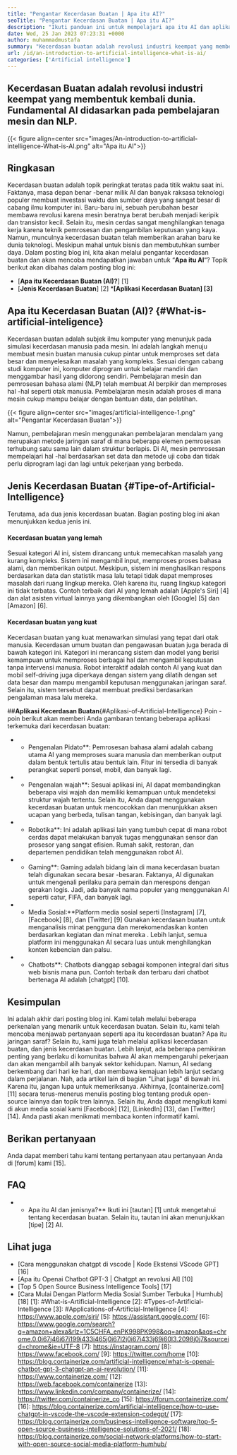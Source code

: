 ```yaml
---
title: "Pengantar Kecerdasan Buatan | Apa itu AI?" 
seoTitle: "Pengantar Kecerdasan Buatan | Apa itu AI?" 
description: "Ikuti panduan ini untuk mempelajari apa itu AI dan aplikasi kecerdasan buatan. Kecerdasan buatan telah membawa revolusi di semua sektor kehidupan." 
date: Wed, 25 Jan 2023 07:23:31 +0000
author: muhammadmustafa
summary: "Kecerdasan buatan adalah revolusi industri keempat yang membentuk kembali dunia. Fundamental AI didasarkan pada pembelajaran mesin dan NLP." 
url: /id/an-introduction-to-artificial-intelligence-what-is-ai/
categories: ['Artificial intelligence']
---
```


## Kecerdasan Buatan adalah revolusi industri keempat yang membentuk kembali dunia. Fundamental AI didasarkan pada pembelajaran mesin dan NLP.

{{< figure align=center src="images/An-introduction-to-artificial-intelligence-What-is-AI.png" alt="Apa itu AI">}}


## Ringkasan
Kecerdasan buatan adalah topik peringkat teratas pada titik waktu saat ini. Faktanya, masa depan benar -benar milik AI dan banyak raksasa teknologi populer membuat investasi waktu dan sumber daya yang sangat besar di cabang ilmu komputer ini. Baru-baru ini, sebuah perubahan besar membawa revolusi karena mesin beratnya berat berubah menjadi keripik dan transistor kecil. Selain itu, mesin cerdas sangat menghilangkan tenaga kerja karena teknik pemrosesan dan pengambilan keputusan yang kaya. Namun, munculnya kecerdasan buatan telah memberikan arahan baru ke dunia teknologi. Meskipun mahal untuk bisnis dan membutuhkan sumber daya. Dalam posting blog ini, kita akan melalui pengantar kecerdasan buatan dan akan mencoba mendapatkan jawaban untuk “**Apa itu AI**“?
Topik berikut akan dibahas dalam posting blog ini:
* [**Apa itu Kecerdasan Buatan (AI)?**] [1]
* [**Jenis Kecerdasan Buatan**] [2]
***[Aplikasi Kecerdasan Buatan] [3]**

## Apa itu Kecerdasan Buatan (AI)? {#What-is-artificial-inteligence}
Kecerdasan buatan adalah subjek ilmu komputer yang menunjuk pada simulasi kecerdasan manusia pada mesin. Ini adalah langkah menuju membuat mesin buatan manusia cukup pintar untuk memproses set data besar dan menyelesaikan masalah yang kompleks. Sesuai dengan cabang studi komputer ini, komputer diprogram untuk belajar mandiri dan menggambar hasil yang didorong sendiri. Pembelajaran mesin dan pemrosesan bahasa alami (NLP) telah membuat AI berpikir dan memproses hal -hal seperti otak manusia. Pembelajaran mesin adalah proses di mana mesin cukup mampu belajar dengan bantuan data, dan pelatihan.

{{< figure align=center src="images/artificial-intelligence-1.png" alt="Pengantar Kecerdasan Buatan">}}

Namun, pembelajaran mesin menggunakan pembelajaran mendalam yang merupakan metode jaringan saraf di mana beberapa elemen pemrosesan terhubung satu sama lain dalam struktur berlapis. Di AI, mesin pemrosesan mempelajari hal -hal berdasarkan set data dan metode uji coba dan tidak perlu diprogram lagi dan lagi untuk pekerjaan yang berbeda.

## Jenis Kecerdasan Buatan {#Tipe-of-Artificial-Intelligence}
Terutama, ada dua jenis kecerdasan buatan. Bagian posting blog ini akan menunjukkan kedua jenis ini.

#### Kecerdasan buatan yang lemah
Sesuai kategori AI ini, sistem dirancang untuk memecahkan masalah yang kurang kompleks. Sistem ini mengambil input, memproses proses bahasa alami, dan memberikan output. Meskipun, sistem ini menghasilkan respons berdasarkan data dan statistik masa lalu tetapi tidak dapat memproses masalah dari ruang lingkup mereka. Oleh karena itu, ruang lingkup kategori ini tidak terbatas. Contoh terbaik dari AI yang lemah adalah [Apple's Siri] [4] dan alat asisten virtual lainnya yang dikembangkan oleh [Google] [5] dan [Amazon] [6].

#### Kecerdasan buatan yang kuat
Kecerdasan buatan yang kuat menawarkan simulasi yang tepat dari otak manusia. Kecerdasan umum buatan dan pengawasan buatan juga berada di bawah kategori ini. Kategori ini merancang sistem dan model yang berisi kemampuan untuk memproses berbagai hal dan mengambil keputusan tanpa intervensi manusia. Robot interaktif adalah contoh AI yang kuat dan mobil self-driving juga diperkaya dengan sistem yang dilatih dengan set data besar dan mampu mengambil keputusan menggunakan jaringan saraf. Selain itu, sistem tersebut dapat membuat prediksi berdasarkan pengalaman masa lalu mereka.

##**Aplikasi Kecerdasan Buatan**{#Aplikasi-of-Artificial-Intelligence}
Poin -poin berikut akan memberi Anda gambaran tentang beberapa aplikasi terkemuka dari kecerdasan buatan:
* * Pengenalan Pidato**: Pemrosesan bahasa alami adalah cabang utama AI yang memproses suara manusia dan memberikan output dalam bentuk tertulis atau bentuk lain. Fitur ini tersedia di banyak perangkat seperti ponsel, mobil, dan banyak lagi.
* * Pengenalan wajah**: Sesuai aplikasi ini, AI dapat membandingkan beberapa visi wajah dan memiliki kemampuan untuk mendeteksi struktur wajah tertentu. Selain itu, Anda dapat menggunakan kecerdasan buatan untuk mencocokkan dan menunjukkan aksen ucapan yang berbeda, tulisan tangan, kebisingan, dan banyak lagi.
* * Robotika**: Ini adalah aplikasi lain yang tumbuh cepat di mana robot cerdas dapat melakukan banyak tugas menggunakan sensor dan prosesor yang sangat efisien. Rumah sakit, restoran, dan departemen pendidikan telah menggunakan robot AI.
* * Gaming**: Gaming adalah bidang lain di mana kecerdasan buatan telah digunakan secara besar -besaran. Faktanya, AI digunakan untuk mengenali perilaku para pemain dan merespons dengan gerakan logis. Jadi, ada banyak nama populer yang menggunakan AI seperti catur, FIFA, dan banyak lagi.
* * Media Sosial:**Platform media sosial seperti [Instagram] [7], [Facebook] [8], dan [Twitter] [9] Gunakan kecerdasan buatan untuk menganalisis minat pengguna dan merekomendasikan konten berdasarkan kegiatan dan minat mereka . Lebih lanjut, semua platform ini menggunakan AI secara luas untuk menghilangkan konten kebencian dan palsu.
* * Chatbots**: Chatbots dianggap sebagai komponen integral dari situs web bisnis mana pun. Contoh terbaik dan terbaru dari chatbot bertenaga AI adalah [chatgpt] [10].

## Kesimpulan
Ini adalah akhir dari posting blog ini. Kami telah melalui beberapa perkenalan yang menarik untuk kecerdasan buatan. Selain itu, kami telah mencoba menjawab pertanyaan seperti apa itu kecerdasan buatan? Apa itu jaringan saraf? Selain itu, kami juga telah melalui aplikasi kecerdasan buatan, dan jenis kecerdasan buatan. Lebih lanjut, ada beberapa pemikiran penting yang berlaku di komunitas bahwa AI akan mempengaruhi pekerjaan dan akan mengambil alih banyak sektor kehidupan. Namun, AI sedang berkembang dari hari ke hari, dan membawa kemajuan lebih lanjut sedang dalam perjalanan. Nah, ada artikel lain di bagian "Lihat juga" di bawah ini. Karena itu, jangan lupa untuk memeriksanya.
Akhirnya, [containerize.com] [11] secara terus-menerus menulis posting blog tentang produk open-source lainnya dan topik tren lainnya. Selain itu, Anda dapat mengikuti kami di akun media sosial kami [Facebook] [12], [LinkedIn] [13], dan [Twitter] [14]. Anda pasti akan menikmati membaca konten informatif kami.

## Berikan pertanyaan
Anda dapat memberi tahu kami tentang pertanyaan atau pertanyaan Anda di [forum] kami [15].

## FAQ
* * Apa itu AI dan jenisnya?**
Ikuti ini [tautan] [1] untuk mengetahui tentang kecerdasan buatan. Selain itu, tautan ini akan menunjukkan [tipe] [2] AI.

## Lihat juga
  * [Cara menggunakan chatgpt di vscode | Kode Ekstensi VScode GPT] [16]
  * [Apa itu Openai Chatbot GPT-3 | Chatgpt an revolusi AI] [10]
  * [Top 5 Open Source Business Intelligence Tools] [17]
  * [Cara Mulai Dengan Platform Media Sosial Sumber Terbuka | Humhub] [18]
[1]: #What-is-Artificial-Intelligence
[2]: #Types-of-Artificial-Intelligence
[3]: #Applications-of-Artificial-Intelligence
[4]: https://www.apple.com/siri/
[5]: https://assistant.google.com/
[6]: https://www.google.com/search?q=amazon+alexa&rlz=1C5CHFA_enPK998PK998&oq=amazon&aqs=chrome.0.0i67j46i67i199i433i465j0i67l2j0i67i433j69i60l3.2098j0j7&sourceid=chrome&ie=UTF-8
[7]: https://instagram.com/
[8]: https://www.facebook.com/
[9]: https://twitter.com/home
[10]: https://blog.containerize.com/artificial-intelligence/what-is-openai-chatbot-gpt-3-chatgpt-an-ai-revolution/
[11]: https://www.containerize.com/
[12]: https://web.facebook.com/containerize
[13]: https://www.linkedin.com/company/containerize/
[14]: https://twitter.com/containerize_co
[15]: https://forum.containerize.com/
[16]: https://blog.containerize.com/artificial-intelligence/how-to-use-chatgpt-in-vscode-the-vscode-extension-codegpt/
[17]: https://blog.containerize.com/business-intelligence-software/top-5-open-source-business-intelligence-solutions-of-2021/
[18]: https://blog.containerize.com/social-network-platforms/how-to-start-with-open-source-social-media-platform-humhub/
